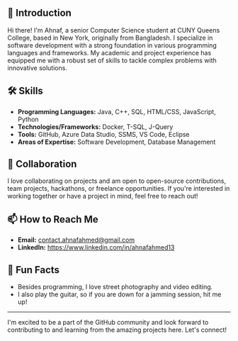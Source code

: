 ## 👋 Introduction

Hi there! I'm Ahnaf, a senior Computer Science student at CUNY Queens College, based in New York, originally from Bangladesh. I specialize in software development with a strong foundation in various programming languages and frameworks. My academic and project experience has equipped me with a robust set of skills to tackle complex problems with innovative solutions.

## 🛠 Skills

- **Programming Languages:** Java, C++, SQL, HTML/CSS, JavaScript, Python
- **Technologies/Frameworks:** Docker, T-SQL, J-Query
- **Tools:** GitHub, Azure Data Studio, SSMS, VS Code, Eclipse
- **Areas of Expertise:** Software Development, Database Management

## 🤝 Collaboration

I love collaborating on projects and am open to open-source contributions, team projects, hackathons, or freelance opportunities. If you're interested in working together or have a project in mind, feel free to reach out!

## 📫 How to Reach Me

- **Email:** contact.ahnafahmed@gmail.com
- **LinkedIn:** https://www.linkedin.com/in/ahnafahmed13

## 🌟 Fun Facts

- Besides programming, I love street photography and video editing.
- I also play the guitar, so if you are down for a jamming session, hit me up!

---

I'm excited to be a part of the GitHub community and look forward to contributing to and learning from the amazing projects here. Let's connect!


